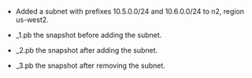 * Added a subnet with prefixes 10.5.0.0/24 and 10.6.0.0/24 to n2, region us-west2. 

* _1.pb the snapshot before adding the subnet.

* _2.pb the snapshot after adding the subnet.

* _3.pb the snapshot after removing the subnet.
